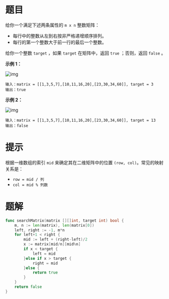 # 题目

给你一个满足下述两条属性的 `m x n` 整数矩阵：

- 每行中的整数从左到右按非严格递增顺序排列。
- 每行的第一个整数大于前一行的最后一个整数。

给你一个整数 `target` ，如果 `target` 在矩阵中，返回 `true` ；否则，返回 `false` 。

 

**示例 1：**

![img](https://assets.leetcode.com/uploads/2020/10/05/mat.jpg)

```
输入：matrix = [[1,3,5,7],[10,11,16,20],[23,30,34,60]], target = 3
输出：true
```

**示例 2：**

![img](https://assets.leetcode-cn.com/aliyun-lc-upload/uploads/2020/11/25/mat2.jpg)

```
输入：matrix = [[1,3,5,7],[10,11,16,20],[23,30,34,60]], target = 13
输出：false
```



# 提示

根据一维数组的索引 `mid` 来确定其在二维矩阵中的位置 `(row, col)`。常见的映射关系是：

- `row = mid / 列`
- `col = mid % 列数`



# 题解

```go
func searchMatrix(matrix [][]int, target int) bool {
    m, n := len(matrix), len(matrix[0])
    left, right := -1, m*n
    for left+1 < right {
        mid := left + (right-left)/2
        x := matrix[mid/n][mid%n]
        if x < target {
            left = mid
        }else if x > target {
            right = mid
        }else {
            return true
        }
    }
    return false
}
```

